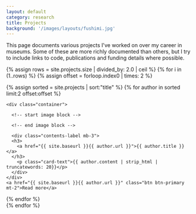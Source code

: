 ```yaml
---
layout: default
category: research
title: Projects
background: '/images/layouts/fushimi.jpg'
---
```


This page documents various projects I've worked on over my career in museums.
Some of these are more richly documented than others, but I try to include links
to code, publications and funding details where possible.

{% assign rows = site.projects.size | divided_by: 2.0 | ceil %}
{% for i in (1..rows) %}
  {% assign offset = forloop.index0 | times: 2 %}
  <div class="row">
  {% assign sorted = site.projects | sort:"title" %}
  {% for author in sorted limit:2 offset:offset %}
  <div class="col-md-6 mb-3">
    <div class="card card-body h-100 intro-card">
    <div class="col header mt-3"></div>

    <div class="container">

      <!-- start image block -->
<!--
      <div class="cover-image ">
        <img class="align-self-center ml-1 mr-3 rounded-circle float-right thumb-post" src="{{ site.baseurl }}/images/projects/{{ author.thumbnail }}"
                     alt="{{page.title}}'s project image" height="150" width="150">
      </div> -->

      <!-- end image block -->

      <div class="contents-label mb-3">
      <h3>
        <a href="{{ site.baseurl }}{{ author.url }}">{{ author.title }}</a>
      </h3>
        <p class="card-text">{{ author.content | strip_html | truncatewords: 20}}</p>
      </div>
    </div>
    <a href="{{ site.baseurl }}{{ author.url }}" class="btn btn-primary mt-2">Read more</a>
  </div>

  </div>
  {% endfor %}
  </div>
  {% endfor %}
